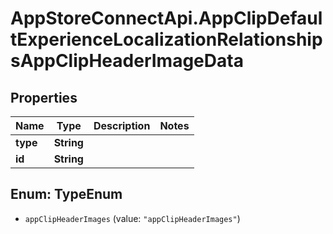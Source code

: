 # AppStoreConnectApi.AppClipDefaultExperienceLocalizationRelationshipsAppClipHeaderImageData

## Properties

Name | Type | Description | Notes
------------ | ------------- | ------------- | -------------
**type** | **String** |  | 
**id** | **String** |  | 



## Enum: TypeEnum


* `appClipHeaderImages` (value: `"appClipHeaderImages"`)




